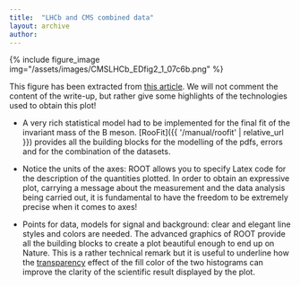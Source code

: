 ```yaml
---
title:  "LHCb and CMS combined data"
layout: archive
author:
---
```


{% include figure_image
   img="/assets/images/CMSLHCb_EDfig2_1_07c6b.png"
%}


This figure has been extracted from [this article](http://cds.cern.ch/record/1970675). We
will not comment the content of the write-up, but rather give some highlights of the
technologies used to obtain this plot!

  - A very rich statistical model had to be implemented for the final fit of the invariant
    mass of the B meson. [RooFit]({{ '/manual/roofit' | relative_url }}) provides all the
    building blocks for the modelling of the pdfs, errors and for the combination of the
    datasets.

  - Notice the units of the axes: ROOT allows you to specify Latex code for the description of the
    quantities plotted. In order to obtain an expressive plot, carrying a message about the
    measurement and the data analysis being carried out, it is fundamental to have the freedom
    to be extremely precise when it comes to axes!

  - Points for data, models for signal and background: clear and elegant line styles and colors
    are needed. The advanced graphics of ROOT provide all the building blocks to create a plot
    beautiful enough to end up on Nature. This is a rather technical remark but it is useful to
    underline how the [transparency](https://root.cern/doc/master/classTColor.html#C07) effect
    of the fill color of the two histograms can improve the clarity of the scientific result
    displayed by the plot.